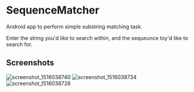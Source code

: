 # SequenceMatcher
Android app to perform simple substring matching task.

Enter the string you'd like to search within, and the sequeunce toy'd like to search for.

## Screenshots
![screenshot_1516038740](https://user-images.githubusercontent.com/1642417/34955803-e458f55a-f9da-11e7-9cb0-a831eca9266e.png)
![screenshot_1516038734](https://user-images.githubusercontent.com/1642417/34955802-e42fe4da-f9da-11e7-8a0f-946ab5ebd9d5.png)
![screenshot_1516038726](https://user-images.githubusercontent.com/1642417/34955804-e477ff7c-f9da-11e7-8abd-28a720c6126e.png)
